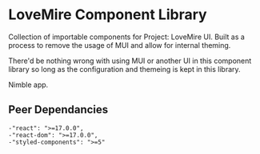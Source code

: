 # LoveMire Component Library
Collection of importable components for Project: LoveMire UI. Built as a process to remove the usage of MUI and allow for internal theming.

There'd be nothing wrong with using MUI or another UI in this component library so long as the configuration and themeing is kept in this library.

Nimble app.

## Peer Dependancies

    -"react": ">=17.0.0",
    -"react-dom": ">=17.0.0",
    -"styled-components": ">=5"
